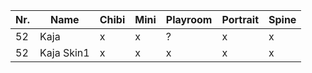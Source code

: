 | Nr. | Name       | Chibi | Mini | Playroom | Portrait | Spine |
| --- | ---------- | ----- | ---- | -------- | -------- | ----- |
| 52  | Kaja       | x     | x    | ?        | x        | x     |
| 52  | Kaja Skin1 | x     | x    | x        | x        | x     |
